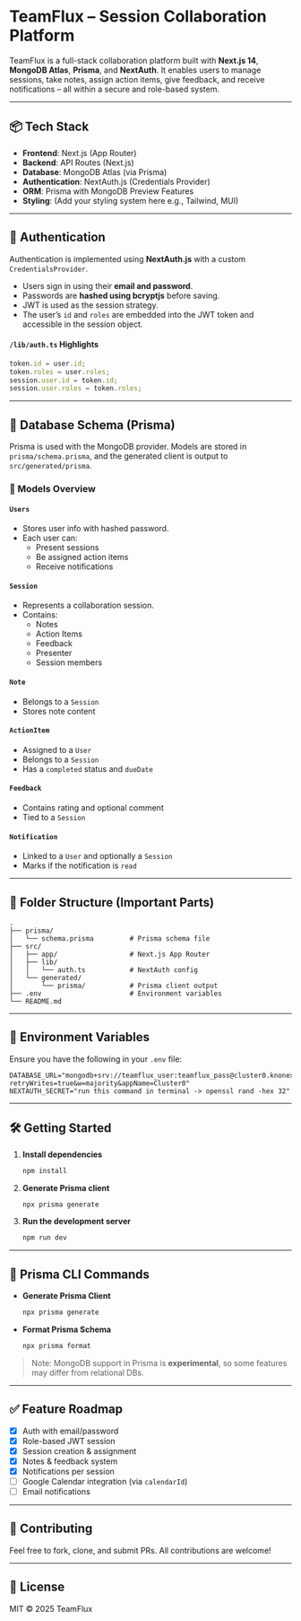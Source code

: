 # TeamFlux – Session Collaboration Platform

TeamFlux is a full-stack collaboration platform built with **Next.js 14**, **MongoDB Atlas**, **Prisma**, and **NextAuth**. It enables users to manage sessions, take notes, assign action items, give feedback, and receive notifications – all within a secure and role-based system.

---

## 📦 Tech Stack

- **Frontend**: Next.js (App Router)
- **Backend**: API Routes (Next.js)
- **Database**: MongoDB Atlas (via Prisma)
- **Authentication**: NextAuth.js (Credentials Provider)
- **ORM**: Prisma with MongoDB Preview Features
- **Styling**: (Add your styling system here e.g., Tailwind, MUI)

---

## 🔐 Authentication

Authentication is implemented using **NextAuth.js** with a custom `CredentialsProvider`.

- Users sign in using their **email and password**.
- Passwords are **hashed using bcryptjs** before saving.
- JWT is used as the session strategy.
- The user’s `id` and `roles` are embedded into the JWT token and accessible in the session object.

#### `/lib/auth.ts` Highlights

```ts
token.id = user.id;
token.roles = user.roles;
session.user.id = token.id;
session.user.roles = token.roles;
```

---

## 🧠 Database Schema (Prisma)

Prisma is used with the MongoDB provider. Models are stored in `prisma/schema.prisma`, and the generated client is output to `src/generated/prisma`.

### 🔑 Models Overview

#### `Users`
- Stores user info with hashed password.
- Each user can:
  - Present sessions
  - Be assigned action items
  - Receive notifications

#### `Session`
- Represents a collaboration session.
- Contains:
  - Notes
  - Action Items
  - Feedback
  - Presenter
  - Session members

#### `Note`
- Belongs to a `Session`
- Stores note content

#### `ActionItem`
- Assigned to a `User`
- Belongs to a `Session`
- Has a `completed` status and `dueDate`

#### `Feedback`
- Contains rating and optional comment
- Tied to a `Session`

#### `Notification`
- Linked to a `User` and optionally a `Session`
- Marks if the notification is `read`

---

## 📁 Folder Structure (Important Parts)

```
.
├── prisma/
│   └── schema.prisma         # Prisma schema file
├── src/
│   ├── app/                  # Next.js App Router
│   ├── lib/
│   │   └── auth.ts           # NextAuth config
│   └── generated/
│       └── prisma/           # Prisma client output
├── .env                      # Environment variables
└── README.md
```

---

## 🧪 Environment Variables

Ensure you have the following in your `.env` file:

```env
DATABASE_URL="mongodb+srv://teamflux_user:teamflux_pass@cluster0.knonexc.mongodb.net/teamflux_db?retryWrites=true&w=majority&appName=Cluster0"
NEXTAUTH_SECRET="run this command in terminal -> openssl rand -hex 32"
```

---

## 🛠 Getting Started

1. **Install dependencies**
   ```bash
   npm install
   ```

2. **Generate Prisma client**
   ```bash
   npx prisma generate
   ```

3. **Run the development server**
   ```bash
   npm run dev
   ```

---

## 🧪 Prisma CLI Commands

- **Generate Prisma Client**
  ```bash
  npx prisma generate
  ```

- **Format Prisma Schema**
  ```bash
  npx prisma format
  ```

> Note: MongoDB support in Prisma is **experimental**, so some features may differ from relational DBs.

---

## ✅ Feature Roadmap

- [x] Auth with email/password
- [x] Role-based JWT session
- [x] Session creation & assignment
- [x] Notes & feedback system
- [x] Notifications per session
- [ ] Google Calendar integration (via `calendarId`)
- [ ] Email notifications

---

## 🤝 Contributing

Feel free to fork, clone, and submit PRs. All contributions are welcome!

---

## 📄 License

MIT © 2025 TeamFlux